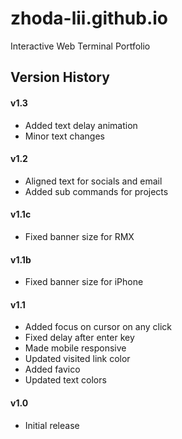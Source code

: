 # zhoda-lii.github.io

Interactive Web Terminal Portfolio

## Version History

#### v1.3
- Added text delay animation 
- Minor text changes

#### v1.2
- Aligned text for socials and email
- Added sub commands for projects

#### v1.1c
- Fixed banner size for RMX

#### v1.1b
- Fixed banner size for iPhone

#### v1.1
- Added focus on cursor on any click
- Fixed delay after enter key
- Made mobile responsive
- Updated visited link color
- Added favico
- Updated text colors

#### v1.0
- Initial release
